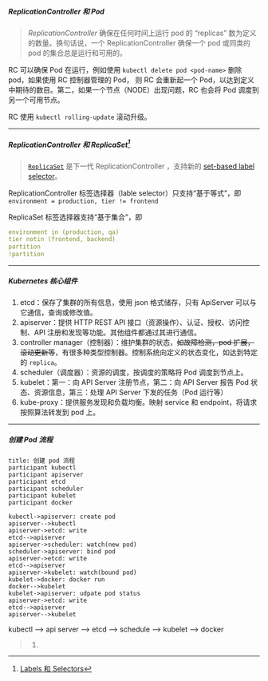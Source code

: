 ##### ReplicationController 和 Pod

> *ReplicationController* 确保在任何时间上运行 pod 的 “replicas” 数为定义的数量。换句话说，一个 ReplicationController 确保一个 pod 或同类的 pod 的集合总是运行和可用的。

RC 可以确保 Pod 在运行，例如使用 `kubectl delete pod <pod-name>` 删除 pod，如果使用 RC 控制器管理的 Pod， 则 RC 会重新起一个 Pod，以达到定义中期待的数目。第二，如果一个节点（NODE）出现问题，RC 也会将 Pod 调度到另一个可用节点。

RC 使用 `kubectl rolling-update` 滚动升级。

---

##### ReplicationController 和 ReplicaSet[^1]

> [`ReplicaSet`](https://k8smeetup.github.io/docs/concepts/workloads/controllers/replicaset/) 是下一代 ReplicationController ，支持新的 [set-based label selector](https://k8smeetup.github.io/docs/user-guide/labels/#set-based-requirement)。

ReplicationController 标签选择器（lable selector）只支持“基于等式”，即 `environment = production,
tier != frontend` 

ReplicaSet 标签选择器支持“基于集合”，即

```yaml
environment in (production, qa)
tier notin (frontend, backend)
partition
!partition
```

---

##### Kubernetes 核心组件

1. etcd：保存了集群的所有信息，使用 json 格式储存，只有 ApiServer 可以与它通信，查询或修改值。
2. apiserver：提供 HTTP REST API 接口（资源操作）、认证、授权、访问控制、API 注册和发现等功能。其他组件都通过其进行通信。
3. controller manager（控制器）：维护集群的状态，~~如故障检测，pod 扩展，滚动更新等~~，有很多种类型控制器。控制系统向定义的状态变化，如达到特定的 `replica`。
4. scheduler（调度器）：资源的调度，按调度的策略将 Pod 调度到节点上。
5. kubelet：第一：向 API Server 注册节点，第二：向 API Server 报告 Pod 状态、资源信息，第三：处理 API Server 下发的任务（Pod 运行等）
6. kube-proxy：提供服务发现和负载均衡。映射 service 和 endpoint，将请求按照算法转发到 pod 上。

----

##### 创建 Pod 流程

``` sequence
title: 创建 pod 流程
participant kubectl
participant apiserver
participant etcd
participant scheduler
participant kubelet
participant docker

kubectl->apiserver: create pod
apiserver-->kubectl
apiserver->etcd: write
etcd-->apiserver
apiserver->scheduler: watch(new pod)
scheduler->apiserver: bind pod
apiserver->etcd: write
etcd-->apiserver
apiserver->kubelet: watch(bound pod)
kubelet->docker: docker run
docker-->kubelet
kubelet->apiserver: udpate pod status
apiserver->etcd: write
etcd-->apiserver
apiserver-->kubelet
```

kubectl –> api server –> etcd –> schedule –> kubelet –> docker



> 1. [^1]:[Labels 和 Selectors](https://k8smeetup.github.io/docs/concepts/overview/working-with-objects/labels/)

